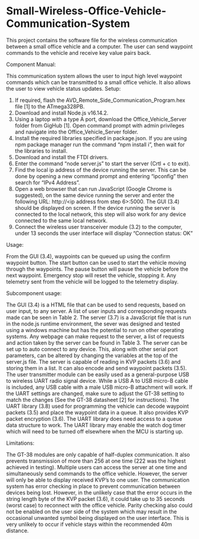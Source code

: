 # Small-Wireless-Office-Vehicle-Communication-System
This project contains the software file for the wireless communication between a small office vehicle and a computer.  The user can send waypoint commands to the vehicle and receive key value pairs back. 

Component Manual:

This communication system allows the user to input high level waypoint commands which can be transmitted to a small office vehicle. It also allows the user to view vehicle status updates. 
Setup:
1.	If required, flash the AVD_Remote_Side_Communication_Program.hex file [1] to the ATmega328PB.
2.	Download and install Node.js v16.14.2.
3.	Using a laptop with a type A port, download the Office_Vehicle_Server folder from GigHub [1]. Open command prompt with admin privileges and navigate into the Office_Vehicle_Server folder.
4.	Install the required libraries specified in package.json. If you are using npm package manager run the command “npm install i”, then wait for the libraries to install.
5.	Download and install the FTDI drivers.
6.	Enter the command “node server.js” to start the server (Crtl + c to exit).
7.	Find the local ip address of the device running the server. This can be done by opening a new command prompt and entering “ipconfig” then search for “IPv4 Address”.
8.	Open a web browser that can run JavaScript (Google Chrome is suggested), on the same device running the server and enter the following URL: http://<ip address from step 6>:5000. The GUI (3.4) should be displayed on screen. If the device running the server is connected to the local network, this step will also work for any device connected to the same local network.
9.	Connect the wireless user transceiver module (3.2) to the computer, under 13 seconds the user interface will display “Connection status: OK”

Usage:

From the GUI (3.4), waypoints can be queued up using the confirm waypoint button. The start button can be used to start the vehicle moving through the waypoints. The pause button will pause the vehicle before the next waypoint. Emergency stop will reset the vehicle, stopping it. Any telemetry sent from the vehicle will be logged to the telemetry display.

Subcomponent usage:

The GUI (3.4) is a HTML file that can be used to send requests, based on user input, to any server. A list of user inputs and corresponding requests made can be seen in Table 2.
The server (3.7) is a JavaScript file that is run in the node.js runtime environment, the sever was designed and tested using a windows machine but has the potential to run on other operating systems. Any webpage can make request to the server, a list of requests and action taken by the server can be found in Table 3. The server can be set up to auto connect to any device. This, along with other serial port parameters, can be altered by changing the variables at the top of the server.js file. The server is capable of reading in KVP packets (3.6) and storing them in a list. It can also encode and send waypoint packets (3.5).
The user transmitter module can be easily used as a general-purpose USB to wireless UART radio signal device. While a USB A to USB micro-B cable is included, any USB cable with a male USB micro-B attachment will work. If the UART settings are changed, make sure to adjust the GT-38 setting to match the changes (See the GT-38 datasheet [2] for instructions).
The UART library (3.8) used for programming the vehicle can decode waypoint packets (3.5) and place the waypoint data in a queue. It also provides KVP packet encryption (3.6). The UART library does need access to a queue data structure to work. The UART library may enable the watch dog timer which will need to be turned off elsewhere when the MCU is starting up.

Limitations:

The GT-38 modules are only capable of half-duplex communication. It also prevents transmission of more than 256 at one time (222 was the highest achieved in testing).
Multiple users can access the server at one time and simultaneously send commands to the office vehicle. However, the server will only be able to display received KVP’s to one user.
The communication system has error checking in place to prevent communication between devices being lost. However, in the unlikely case that the error occurs in the string length byte of the KVP packet (3.6), it could take up to 35 seconds (worst case) to reconnect with the office vehicle. Parity checking also could not be enabled on the user side of the system which may result in the occasional unwanted symbol being displayed on the user interface. This is very unlikely to occur if vehicle stays within the recommended 40m distance.
